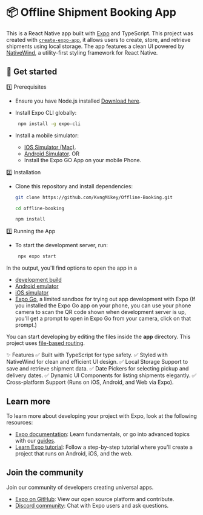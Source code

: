 # 📦 Offline Shipment Booking App

This is a React Native app built with [Expo](https://expo.dev) and TypeScript. This project was created with [`create-expo-app`](https://www.npmjs.com/package/create-expo-app), it allows users to create, store, and retrieve shipments using local storage. 
The app features a clean UI powered by [NativeWind](https://www.nativewind.dev/), a utility-first styling framework for React Native.

## 🚀 Get started

1️⃣ Prerequisites
* Ensure you have Node.js installed [Download here](https://nodejs.org/en).
* Install Expo CLI globally:

  ```bash
   npm install -g expo-cli
   ```
* Install a mobile simulator:
   * [IOS Simulator (Mac)](https://docs.expo.dev/workflow/ios-simulator/).
   * [Android Simulator](https://docs.expo.dev/workflow/android-studio-emulator/).
         OR
   * Install the Expo GO App on your mobile Phone.

2️⃣ Installation
* Clone this repository and install dependencies:

   ```bash
   git clone https://github.com/KvngMikey/Offline-Booking.git
   ```

   ```bash
   cd offline-booking
   ```

   ```bash
   npm install
   ```

3️⃣ Running the App
* To start the development server, run:

   ```bash
    npx expo start
   ```

In the output, you'll find options to open the app in a

- [development build](https://docs.expo.dev/develop/development-builds/introduction/)
- [Android emulator](https://docs.expo.dev/workflow/android-studio-emulator/)
- [iOS simulator](https://docs.expo.dev/workflow/ios-simulator/)
- [Expo Go](https://expo.dev/go), a limited sandbox for trying out app development with Expo (If you installed the Expo Go app on your phone, you can use your phone camera to scan the QR code shown when development server is up, you'll get a prompt to open in Expo Go from your camera, click on that prompt.)

You can start developing by editing the files inside the **app** directory. This project uses [file-based routing](https://docs.expo.dev/router/introduction).

✨ Features
✅ Built with TypeScript for type safety.
✅ Styled with NativeWind for clean and efficient UI design.
✅ Local Storage Support to save and retrieve shipment data.
✅ Date Pickers for selecting pickup and delivery dates.
✅ Dynamic UI Components for listing shipments elegantly.
✅ Cross-platform Support (Runs on iOS, Android, and Web via Expo).

## Learn more

To learn more about developing your project with Expo, look at the following resources:

- [Expo documentation](https://docs.expo.dev/): Learn fundamentals, or go into advanced topics with our [guides](https://docs.expo.dev/guides).
- [Learn Expo tutorial](https://docs.expo.dev/tutorial/introduction/): Follow a step-by-step tutorial where you'll create a project that runs on Android, iOS, and the web.

## Join the community

Join our community of developers creating universal apps.

- [Expo on GitHub](https://github.com/expo/expo): View our open source platform and contribute.
- [Discord community](https://chat.expo.dev): Chat with Expo users and ask questions.
